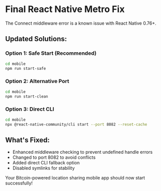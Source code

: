 # Final React Native Metro Fix

The Connect middleware error is a known issue with React Native 0.76+. 

## Updated Solutions:

### Option 1: Safe Start (Recommended)
```bash
cd mobile
npm run start-safe
```

### Option 2: Alternative Port
```bash
cd mobile
npm run start-clean
```

### Option 3: Direct CLI
```bash
cd mobile
npx @react-native-community/cli start --port 8082 --reset-cache
```

## What's Fixed:
- Enhanced middleware checking to prevent undefined handle errors
- Changed to port 8082 to avoid conflicts
- Added direct CLI fallback option
- Disabled symlinks for stability

Your Bitcoin-powered location sharing mobile app should now start successfully!